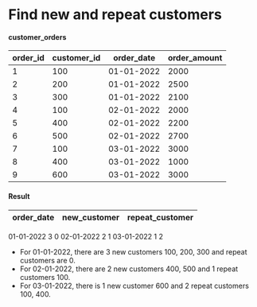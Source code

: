 # Find new and repeat customers

#### customer_orders 

order_id | customer_id |order_date | order_amount
---|---|---|---|
1	|100	|01-01-2022	|2000
2	|200	|01-01-2022	|2500
3	|300	|01-01-2022	|2100
4	|100	|02-01-2022	|2000
5	|400	|02-01-2022	|2200
6	|500	|02-01-2022	|2700
7	|100	|03-01-2022	|3000
8	|400	|03-01-2022	|1000
9	|600	|03-01-2022	|3000

#### Result
order_date|new_customer|repeat_customer
---|---|---|
01-01-2022	3	0
02-01-2022	2	1
03-01-2022	1	2

* For 01-01-2022, there are 3 new customers 100, 200, 300 and repeat customers are 0.
* For 02-01-2022, there are 2 new customers 400, 500 and 1 repeat customers 100.
* For 03-01-2022, there is 1 new customer 600 and 2 repeat customers 100, 400.
